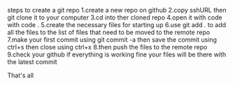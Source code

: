 steps to create a git repo
1.create a new repo on github
2.copy sshURL then git clone it to your computer
3.cd into ther cloned repo
4.open it with code with code .
5.create the necessary files for starting up
6.use git add . to add all the files to the list of files that need to be moved to the remote repo
7.make your first commit using git commit -a then save the commit using ctrl+s then close using ctrl+x
8.then push the files to the remote repo
9.check your github if everything is working fine your files will be there with the latest commit

That's all
